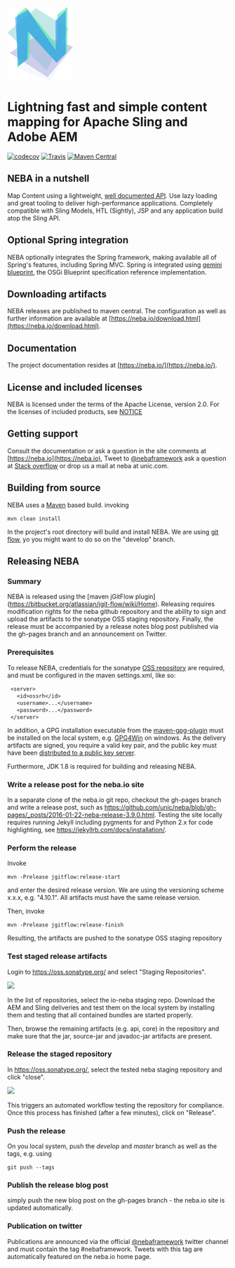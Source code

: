 

![NEBA](README/neba-logo.png "NEBA logo") 

Lightning fast and simple content mapping for Apache Sling and Adobe AEM
====

[![codecov](https://codecov.io/gh/unic/neba/branch/develop/graph/badge.svg)](https://codecov.io/gh/unic/neba/) 
[![Travis](https://api.travis-ci.org/unic/neba.svg?branch=develop)](https://travis-ci.org/unic/neba/) 
[![Maven Central](https://img.shields.io/maven-central/v/io.neba/io.neba.neba-parent.svg)](https://search.maven.org/search?q=a:io.neba.neba-parent)

NEBA in a nutshell
--------------------
Map Content using a lightweight, [well documented API](https://neba.io/documentation.html).
Use lazy loading and great tooling to deliver high-performance applications. Completely compatible
with Sling Models, HTL (Sightly), JSP and any application build atop the Sling API.

Optional Spring integration
----------------------
NEBA optionally integrates the Spring framework, making available all of Spring's features, including Spring MVC.
Spring is integrated using [gemini blueprint](https://www.eclipse.org/gemini/blueprint/), the OSGi Blueprint specification reference implementation.  

Downloading artifacts
----------------------
NEBA releases are published to maven central. The configuration as well as further information are available at [https://neba.io/download.html](https://neba.io/download.html).

Documentation
--------------------
The project documentation resides at [https://neba.io/](https://neba.io/).

License and included licenses
--------------------
NEBA is licensed under the terms of the Apache License, version 2.0. For the licenses of included products,
see [NOTICE](NOTICE.txt)

Getting support
--------------------
Consult the documentation or ask a question in the site comments at [https://neba.io](https://neba.io), Tweet to [@nebaframework](https://www.twitter.com/nebaframework) ask a question at [Stack overflow](https://stackoverflow.com/search?q=neba) or drop us a mail at neba at unic.com.

Building from source
--------------------
NEBA uses a [Maven](https://maven.apache.org/) based build. invoking

    mvn clean install
    
In the project's root directory will build and install NEBA. We are using [git flow](https://nvie.com/posts/a-successful-git-branching-model/),
yo you might want to do so on the "develop" branch.

Releasing NEBA
--------------------

### Summary
NEBA is released using the [maven jGitFlow plugin] (https://bitbucket.org/atlassian/jgit-flow/wiki/Home). Releasing requires modification rights for the neba github repository and the ability to sign and upload the artifacts to the sonatype OSS staging repository. Finally, the release must be accompanied by a release notes blog post published via the gh-pages branch and an announcement on Twitter. 

### Prerequisites

To release NEBA, credentials for the sonatype [OSS repository](https://oss.sonatype.org/content/repositories/) are required, and must be configured in the maven settings.xml, like so:

````
 <server>
   <id>ossrh</id>
   <username>...</username>
   <password>...</password>
 </server>
````

In addition, a GPG installation executable from the [maven-gpg-plugin](https://maven.apache.org/plugins/maven-gpg-plugin/) must be installed on the local system, e.g. [GPG4Win](https://www.gpg4win.org/) on windows. As the delivery artifacts are signed, you require a valid key pair, and the public key must have been [distributed to a public key server](https://www.gnupg.org/gph/en/manual/x457.html).
 
Furthermore, JDK 1.8 is required for building and releasing NEBA.
 
### Write a release post for the neba.io site
In a separate clone of the neba.io git repo, checkout the gh-pages branch and write a release post, such as https://github.com/unic/neba/blob/gh-pages/_posts/2016-01-22-neba-release-3.9.0.html. Testing the site locally requires running Jekyll including pygments for and Python 2.x for code highlighting, see https://jekyllrb.com/docs/installation/.

### Perform the release
Invoke

    mvn -Prelease jgitflow:release-start
 
and enter the desired release version. We are using the versioning scheme x.x.x, e.g. "4.10.1". All artifacts must have the same release version.

Then, invoke

    mvn -Prelease jgitflow:release-finish

Resulting, the artifacts are pushed to the sonatype OSS staging repository

### Test staged release artifacts

Login to https://oss.sonatype.org/ and select "Staging Repositories". 

![](README/repository.png)


In the list of repositories, select the io-neba staging repo. Download the AEM and Sling deliveries and test them on the local system by installing them and testing that
all contained bundles are started properly.

Then, browse the remaining artifacts (e.g. api, core) in the repository and make sure that the jar, source-jar and javadoc-jar artifacts are present.

### Release the staged repository
In https://oss.sonatype.org/, select the tested neba staging repository and click "close".

![](README/close-repository.png)

 
This triggers an automated workflow testing the repository for compliance. Once this process has finished (after a few minutes), click on "Release".

### Push the release
On you local system, push the *develop* and *master* branch as well as the tags, e.g. using

    git push --tags
    
### Publish the release blog post
simply push the new blog post on the gh-pages branch - the neba.io site is updated automatically. 

### Publication on twitter
Publications are announced via the official [@nebaframework](https://twitter.com/nebaframework) twitter channel and must contain the tag #nebaframework. Tweets with this tag are automatically featured on the neba.io home page.
    